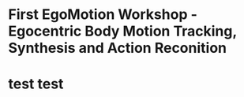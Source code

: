 # First EgoMotion Workshop - Egocentric Body Motion Tracking, Synthesis and Action Reconition

# test test
